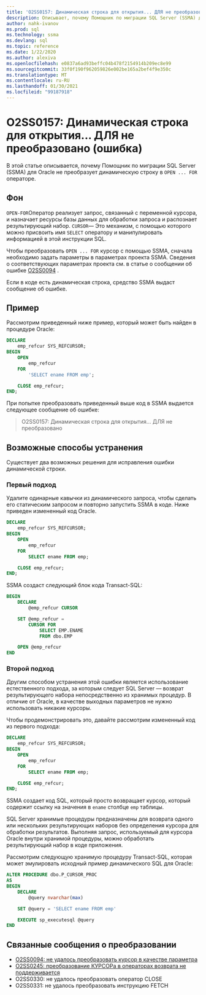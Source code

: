 ```yaml
---
title: 'O2SS0157: Динамическая строка для открытия... ДЛЯ не преобразовано (ошибка)'
description: Описывает, почему Помощник по миграции SQL Server (SSMA) для Oracle не преобразует динамическую строку в открытый... Оператор FOR.
author: nahk-ivanov
ms.prod: sql
ms.technology: ssma
ms.devlang: sql
ms.topic: reference
ms.date: 1/22/2020
ms.author: alexiva
ms.openlocfilehash: e0837a6ad93beffc04b478f2154914b209ec8e99
ms.sourcegitcommit: 33f0f190f962059826e002be165a2bef4f9e350c
ms.translationtype: MT
ms.contentlocale: ru-RU
ms.lasthandoff: 01/30/2021
ms.locfileid: "99187918"
---
```

# <a name="o2ss0157-dynamic-string-for-openfor-not-converted-error"></a>O2SS0157: Динамическая строка для открытия... ДЛЯ не преобразовано (ошибка)

В этой статье описывается, почему Помощник по миграции SQL Server (SSMA) для Oracle не преобразует динамическую строку в `OPEN ... FOR` операторе.

## <a name="background"></a>Фон

`OPEN-FOR`Оператор реализует запрос, связанный с переменной курсора, и назначает ресурсы базы данных для обработки запроса и распознает результирующий набор. `CURSOR`— Это механизм, с помощью которого можно присвоить имя `SELECT` оператору и манипулировать информацией в этой инструкции SQL.

Чтобы преобразовать `OPEN ... FOR` курсор с помощью SSMA, сначала необходимо задать параметры в параметрах проекта SSMA. Сведения о соответствующих параметрах проекта см. в статье о сообщении об ошибке [O2SS0094](o2ss0094.md) .

Если в коде есть динамическая строка, средство SSMA выдаст сообщение об ошибке.

## <a name="example"></a>Пример

Рассмотрим приведенный ниже пример, который может быть найден в процедуре Oracle:

```sql
DECLARE
    emp_refcur SYS_REFCURSOR;
BEGIN
    OPEN
        emp_refcur
    FOR
        'SELECT ename FROM emp';

    CLOSE emp_refcur;
END;
```

При попытке преобразовать приведенный выше код в SSMA выдается следующее сообщение об ошибке:

> O2SS0157: Динамическая строка для открытия... ДЛЯ не преобразовано

## <a name="possible-remedies"></a>Возможные способы устранения

Существует два возможных решения для исправления ошибки динамической строки.

### <a name="first-approach"></a>Первый подход

Удалите одинарные кавычки из динамического запроса, чтобы сделать его статическим запросом и повторно запустить SSMA в коде. Ниже приведен измененный код Oracle.

```sql
DECLARE
    emp_refcur SYS_REFCURSOR;
BEGIN
    OPEN
        emp_refcur
    FOR
        SELECT ename FROM emp;

    CLOSE emp_refcur;
END;
```

SSMA создаст следующий блок кода Transact-SQL:

```sql
BEGIN
    DECLARE
        @emp_refcur CURSOR

    SET @emp_refcur =
        CURSOR FOR
            SELECT EMP.ENAME
            FROM dbo.EMP

    OPEN @emp_refcur
END
```

### <a name="second-approach"></a>Второй подход

Другим способом устранения этой ошибки является использование естественного подхода, за которым следует SQL Server — возврат результирующего набора непосредственно из хранимых процедур. В отличие от Oracle, в качестве выходных параметров не нужно использовать никакие курсоры.

Чтобы продемонстрировать это, давайте рассмотрим измененный код из первого подхода:

```sql
DECLARE
    emp_refcur SYS_REFCURSOR;
BEGIN
    OPEN
        emp_refcur
    FOR
        SELECT ename FROM emp;

    CLOSE emp_refcur;
END;
```

SSMA создает код SQL, который просто возвращает курсор, который содержит ссылку на значения в `ename` столбце `emp` таблицы.

SQL Server хранимые процедуры предназначены для возврата одного или нескольких результирующих наборов без определения курсора для обработки результатов. Выполняя запрос, используемый для курсора Oracle внутри хранимой процедуры, можно обработать результирующий набор в коде приложения.

Рассмотрим следующую хранимую процедуру Transact-SQL, которая может эмулировать исходный пример динамического SQL для Oracle:

```sql
ALTER PROCEDURE dbo.P_CURSOR_PROC
AS
BEGIN
    DECLARE
        @query nvarchar(max)

    SET @query = 'SELECT ename FROM emp'

    EXECUTE sp_executesql @query
END
```

## <a name="related-conversion-messages"></a>Связанные сообщения о преобразовании

* [O2SS0094: не удалось преобразовать курсор в качестве параметра](o2ss0094.md)
* [O2SS0245: преобразование КУРСОРа в операторах возврата не поддерживается](o2ss0245.md)
* O2SS0330: не удалось преобразовать оператор CLOSE
* O2SS0331: не удалось преобразовать инструкцию FETCH

